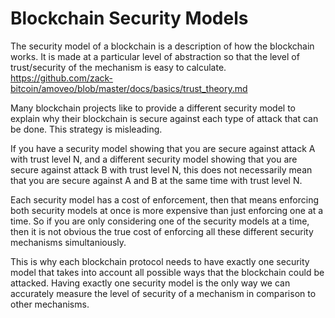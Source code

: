 Blockchain Security Models
==========

The security model of a blockchain is a description of how the blockchain works. It is made at a particular level of abstraction so that the level of trust/security of the mechanism is easy to calculate. https://github.com/zack-bitcoin/amoveo/blob/master/docs/basics/trust_theory.md


Many blockchain projects like to provide a different security model to explain why their blockchain is secure against each type of attack that can be done.
This strategy is misleading.

If you have a security model showing that you are secure against attack A with trust level N, and a different security model showing that you are secure against attack B with trust level N, this does not necessarily mean that you are secure against A and B at the same time with trust level N.

Each security model has a cost of enforcement, then that means enforcing both security models at once is more expensive than just enforcing one at a time.
So if you are only considering one of the security models at a time, then it is not obvious the true cost of enforcing all these different security mechanisms simultaniously.

This is why each blockchain protocol needs to have exactly one security model that takes into account all possible ways that the blockchain could be attacked. Having exactly one security model is the only way we can accurately measure the level of security of a mechanism in comparison to other mechanisms.


